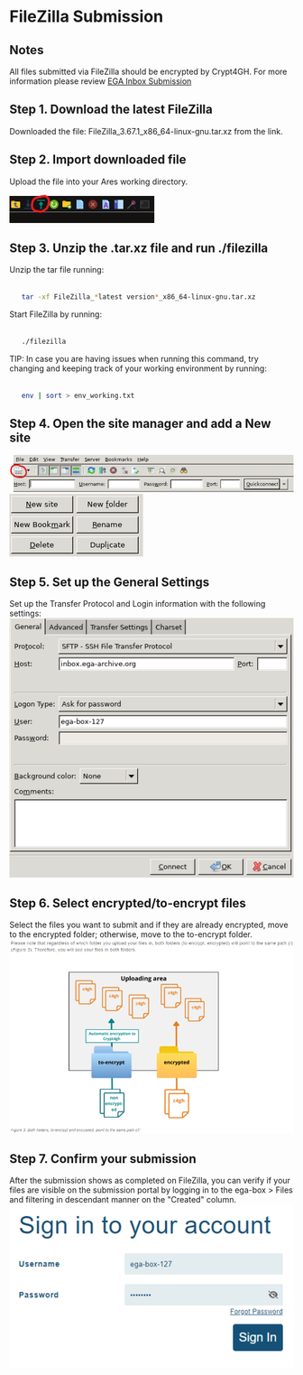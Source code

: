 # FileZilla Submission

## Notes

All files submitted via FileZilla should be encrypted by Crypt4GH. For more information please review [EGA Inbox Submission](https://ega-archive.org/submission/data/uploading-files/inbox/)

## Step 1. Download the latest FileZilla

Downloaded the file: FileZilla_3.67.1_x86_64-linux-gnu.tar.xz from the link.

## Step 2. Import downloaded file

Upload the file into your Ares working directory.

![Upload icon in the Ares](images/Upload.png)

## Step 3. Unzip the .tar.xz file and run ./filezilla

Unzip the tar file running:
```bash

   tar -xf FileZilla_*latest version*_x86_64-linux-gnu.tar.xz 
```
Start FileZilla by running:
```bash

   ./filezilla 
```
TIP: In case you are having issues when running this command, try changing and keeping track of your working environment by running:
```bash

   env | sort > env_working.txt 
```
## Step 4. Open the site manager and add a New site
![Site manager icon highlighted](images/SiteManager.png)
![Site manager options](images/Options.png)

## Step 5. Set up the General Settings
Set up the Transfer Protocol and Login information with the following settings:
![General settings for transfer protocol and login](images/Settings.png)

## Step 6. Select encrypted/to-encrypt files 
Select the files you want to submit and if they are already encrypted, move to the encrypted folder; otherwise, move to the to-encrypt folder.
![encrypted/to-encrypt folders](images/encrypted.png)

## Step 7. Confirm your submission
After the submission shows as completed on FileZilla, you can verify if your files are visible on the submission portal by logging in to the ega-box > Files and filtering in descendant manner on the "Created" column. 
![Login information EGA](images/Login.png)
